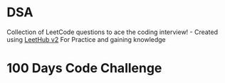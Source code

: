 # DSA
Collection of LeetCode questions to ace the coding interview! - Created using [LeetHub v2](https://github.com/arunbhardwaj/LeetHub-2.0)
For Practice and gaining knowledge

# 100 Days Code Challenge
